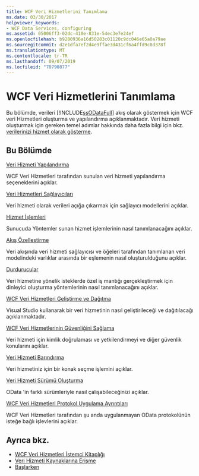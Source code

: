 ```yaml
---
title: WCF Veri Hizmetlerini Tanımlama
ms.date: 03/30/2017
helpviewer_keywords:
- WCF Data Services, configuring
ms.assetid: 05006ff3-02dc-410e-831e-54ec3e7e24ef
ms.openlocfilehash: b9280936a16d50283c01120c9dc046e65a0a79ae
ms.sourcegitcommit: d2e1dfa7ef2d4e9ffae3d431cf6a4ffd9c8d378f
ms.translationtype: MT
ms.contentlocale: tr-TR
ms.lasthandoff: 09/07/2019
ms.locfileid: "70790877"
---
```

# <a name="defining-wcf-data-services"></a>WCF Veri Hizmetlerini Tanımlama

Bu bölümde, verileri [!INCLUDE[ssODataFull](../../../../includes/ssodatafull-md.md)] akış olarak göstermek için WCF veri Hizmetleri oluşturma ve yapılandırma açıklanmaktadır. Veri hizmeti oluşturmak için gereken temel adımlar hakkında daha fazla bilgi için bkz. [verilerinizi hizmet olarak gösterme](exposing-your-data-as-a-service-wcf-data-services.md).

## <a name="in-this-section"></a>Bu Bölümde

 [Veri Hizmeti Yapılandırma](configuring-the-data-service-wcf-data-services.md)

 WCF Veri Hizmetleri tarafından sunulan veri hizmeti yapılandırma seçeneklerini açıklar.

 [Veri Hizmetleri Sağlayıcıları](data-services-providers-wcf-data-services.md)

 Veri hizmeti olarak verileri açığa çıkarmak için sağlayıcı modellerini açıklar.

 [Hizmet İşlemleri](service-operations-wcf-data-services.md)

 Sunucuda Yöntemler sunan hizmet işlemlerinin nasıl tanımlanacağını açıklar.

 [Akış Özelleştirme](feed-customization-wcf-data-services.md)

 Veri akışında veri hizmeti sağlayıcısı ve öğeleri tarafından tanımlanan veri modelindeki varlıklar arasında bir eşlemenin nasıl oluşturulduğunu açıklar.

 [Durdurucular](interceptors-wcf-data-services.md)

 Veri hizmetine yönelik isteklerde özel iş mantığı gerçekleştirmek için dinleyici oluşturma yöntemlerinin nasıl tanımlanacağını açıklar.

 [WCF Veri Hizmetleri Geliştirme ve Dağıtma](developing-and-deploying-wcf-data-services.md)

 Visual Studio kullanarak bir veri hizmetinin nasıl geliştirileceği ve dağıtılacağı açıklanmaktadır.

 [WCF Veri Hizmetlerinin Güvenliğini Sağlama](securing-wcf-data-services.md)

 Veri hizmeti için kimlik doğrulaması ve yetkilendirmeyi ve diğer güvenlik konularını açıklar.

 [Veri Hizmeti Barındırma](hosting-the-data-service-wcf-data-services.md)

 Veri hizmetiniz için bir konak seçme işlemini açıklar.

 [Veri Hizmeti Sürümü Oluşturma](data-service-versioning-wcf-data-services.md)

 OData 'in farklı sürümleriyle nasıl çalışabileceğinizi açıklar.

 [WCF Veri Hizmetleri Protokol Uygulama Ayrıntıları](wcf-data-services-protocol-implementation-details.md)

 WCF Veri Hizmetleri tarafından şu anda uygulanmayan OData protokolünün isteğe bağlı işlevlerini açıklar.

## <a name="see-also"></a>Ayrıca bkz.

- [WCF Veri Hizmetleri İstemci Kitaplığı](wcf-data-services-client-library.md)
- [Veri Hizmeti Kaynaklarına Erişme](accessing-data-service-resources-wcf-data-services.md)
- [Başlarken](getting-started-with-wcf-data-services.md)
